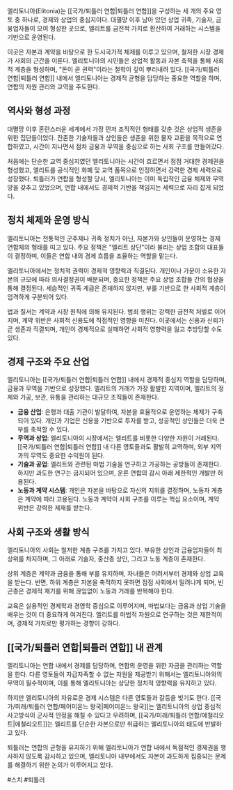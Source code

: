 엘리토니아(Elitonia)는 [[국가/퇴틀러 연합|퇴틀러 연합]]을 구성하는 세 개의 주요 영토 중 하나로, 경제와 상업의 중심지이다. 대멸망 이후 남아 있던 상업 귀족, 기술자, 금융업자들이 모여 형성한 곳으로, 엘리트를 금전적 가치로 환산하여 거래하는 시스템을 기반으로 운영된다.  

이곳은 자본과 계약을 바탕으로 한 도시국가적 체제를 이루고 있으며, 철저한 시장 경제가 사회의 근간을 이룬다. 엘리토니아의 시민들은 상업적 활동과 자본 축적을 통해 사회적 계층을 형성하며, "돈이 곧 권력"이라는 철학이 깊이 뿌리내려 있다. [[국가/퇴틀러 연합|퇴틀러 연합]] 내에서 엘리토니아는 경제적 균형을 담당하는 중요한 역할을 하며, 연합의 자원 관리와 교역을 주도한다.  

## 역사와 형성 과정  

대멸망 이후 혼란스러운 세계에서 가장 먼저 조직적인 형태를 갖춘 것은 상업적 생존을 위한 집단들이었다. 잔존한 기술자들과 상인들은 생존을 위한 물자 교환을 목적으로 연합하였고, 시간이 지나면서 점차 금융과 무역을 중심으로 하는 사회 구조를 만들어갔다.  

처음에는 단순한 교역 중심지였던 엘리토니아는 시간이 흐르면서 점점 거대한 경제권을 형성했고, 엘리트를 공식적인 화폐 및 교역 품목으로 인정하면서 강력한 경제 세력으로 성장했다. 퇴틀러가 연합을 형성할 당시, 엘리토니아는 이미 독립적인 금융 체제와 무역망을 갖추고 있었으며, 연합 내에서도 경제적 기반을 책임지는 세력으로 자리 잡게 되었다.  

## 정치 체제와 운영 방식  

엘리토니아는 전통적인 군주제나 귀족 정치가 아닌, 자본가와 상인들이 운영하는 경제 연합체의 형태를 띠고 있다. 주요 정책은 "엘리트 상단"이라 불리는 상업 조합의 대표들이 결정하며, 이들은 연합 내의 경제 흐름을 조율하는 역할을 맡는다.  

엘리토니아에서는 정치적 권력이 경제적 영향력과 직결된다. 개인이나 가문이 소유한 자본의 규모에 따라 의사결정권이 배분되며, 중요한 정책은 주요 상업 조합들 간의 협상을 통해 결정된다. 세습적인 귀족 계급은 존재하지 않지만, 부를 기반으로 한 사회적 계층이 엄격하게 구분되어 있다.  

법과 질서는 계약과 시장 원칙에 의해 유지된다. 범죄 행위는 강력한 금전적 처벌로 이어지며, 계약 위반은 사회적 신용도에 직접적인 영향을 미친다. 이곳에서는 신용과 신뢰가 곧 생존과 직결되며, 개인이 경제적으로 실패하면 사회적 영향력을 잃고 추방당할 수도 있다.  

## 경제 구조와 주요 산업  

엘리토니아는 [[국가/퇴틀러 연합|퇴틀러 연합]] 내에서 경제적 중심지 역할을 담당하며, 금융과 무역을 기반으로 성장했다. 엘리트의 거래가 가장 활발한 지역이며, 엘리트의 정제와 가공, 보관, 유통을 관리하는 대규모 조직들이 존재한다.  

- **금융 산업**: 은행과 대출 기관이 발달하여, 자본을 효율적으로 운영하는 체제가 구축되어 있다. 개인과 기업은 신용을 기반으로 투자를 받고, 성공적인 상인들은 더욱 큰 부를 축적할 수 있다.  
- **무역과 상업**: 엘리토니아의 시장에서는 엘리트를 비롯한 다양한 자원이 거래된다. [[국가/퇴틀러 연합|퇴틀러 연합]] 내 다른 영토들과도 활발히 교역하며, 외부 지역과의 무역도 중요한 수익원이 된다.  
- **기술과 공업**: 엘리트와 관련된 마법 기술을 연구하고 가공하는 공방들이 존재한다. 하지만 과도한 연구는 금지되어 있으며, 운론 연합의 감시 아래 제한적인 개발만 허용된다.  
- **노동과 계약 시스템**: 개인은 자본을 바탕으로 자신의 지위를 결정하며, 노동자 계층은 계약에 따라 고용된다. 노동과 계약이 사회 구조를 이루는 핵심 요소이며, 계약 위반은 강력한 제재를 받는다.  

## 사회 구조와 생활 방식  

엘리토니아의 사회는 철저한 계층 구조를 가지고 있다. 부유한 상인과 금융업자들이 최상위를 차지하며, 그 아래로 기술자, 중산층 상인, 그리고 노동 계층이 존재한다.  

상위 계층은 계약과 금융을 통해 부를 유지하며, 자녀들은 어려서부터 경제와 상업 교육을 받는다. 반면, 하위 계층은 자본을 축적하지 못하면 점점 사회에서 밀려나게 되며, 빈곤층은 경제적 재기를 위해 끊임없이 노동과 거래를 반복해야 한다.  

교육은 실용적인 경제학과 경영학 중심으로 이루어지며, 마법보다는 금융과 상업 기술을 배우는 것이 더 중요하게 여겨진다. 엘리트를 마법적 자원으로 연구하는 것은 제한적이며, 경제적 가치로만 평가하는 경향이 강하다.  

## [[국가/퇴틀러 연합|퇴틀러 연합]] 내 관계  

엘리토니아는 연합 내에서 경제를 담당하며, 연합의 운영을 위한 자금을 관리하는 역할을 한다. 다른 영토들이 자급자족할 수 없는 자원을 제공받기 위해서는 엘리토니아와의 무역이 필수적이며, 이를 통해 엘리토니아는 상당한 정치적 영향력을 유지하고 있다.  

하지만 엘리토니아의 자유로운 경제 시스템은 다른 영토들과 갈등을 빚기도 한다. [[국가/미래/퇴틀러 연합/페어미온느 왕국|페어미온느 왕국]]는 엘리토니아의 상업 중심적 사고방식이 군사적 안정을 해칠 수 있다고 우려하며, [[국가/미래/퇴틀러 연합/에철리오트|에철리오트]]는 엘리트를 단순한 자본으로만 취급하는 엘리토니아의 태도에 반발하고 있다.  

퇴틀러는 연합의 균형을 유지하기 위해 엘리토니아가 연합 내에서 독점적인 경제권을 행사하지 않도록 감시하고 있으며, 엘리토니아 내부에서도 자본이 과도하게 집중되는 문제를 해결하기 위한 논의가 이루어지고 있다.  

#스치 #퇴틀러 